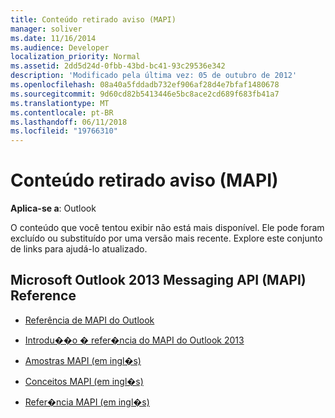 ```yaml
---
title: Conteúdo retirado aviso (MAPI)
manager: soliver
ms.date: 11/16/2014
ms.audience: Developer
localization_priority: Normal
ms.assetid: 2dd5d24d-0fbb-43bd-bc41-93c29536e342
description: 'Modificado pela última vez: 05 de outubro de 2012'
ms.openlocfilehash: 08a40a5fddadb732ef906af28d4e7bfaf1480678
ms.sourcegitcommit: 9d60cd82b5413446e5bc8ace2cd689f683fb41a7
ms.translationtype: MT
ms.contentlocale: pt-BR
ms.lasthandoff: 06/11/2018
ms.locfileid: "19766310"
---
```

# <a name="content-retired-notice-mapi"></a>Conteúdo retirado aviso (MAPI)


  
**Aplica-se a**: Outlook 
  
O conteúdo que você tentou exibir não está mais disponível. Ele pode foram excluído ou substituído por uma versão mais recente. Explore este conjunto de links para ajudá-lo atualizado.
  
## <a name="microsoft-outlook-2013-messaging-api-mapi-reference"></a>Microsoft Outlook 2013 Messaging API (MAPI) Reference

- [Referência de MAPI do Outlook](outlook-mapi-reference.md)
    
- [Introdu��o � refer�ncia do MAPI do Outlook 2013](getting-started-with-the-outlook-mapi-reference.md)
    
- [Amostras MAPI (em ingl�s)](mapi-samples.md)
    
- [Conceitos MAPI (em ingl�s)](mapi-concepts.md)
    
- [Refer�ncia MAPI (em ingl�s)](mapi-reference.md)
    

